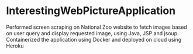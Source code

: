# InterestingWebPictureApplication
Performed screen scraping on National Zoo website to fetch images based on user query and display requested image, using Java, JSP and jsoup. Containerized the application using Docker and deployed on cloud using Heroku
